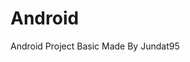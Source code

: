 # Android
Android Project Basic
Made By Jundat95
<imge src="http://3.bp.blogspot.com/-0meBsaTiADM/ViN593ARsCI/AAAAAAAAFjU/IahKYwAypos/s1600/Mexico_troll_face.png">
